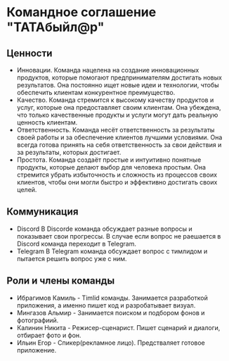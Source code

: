 # Командное соглашение "TATAбыйл@р" 
## Ценности 
* Инновации.
Команда нацелена на создание инновационных продуктов, которые помогают предпринимателям достигать новых результатов. 
Она постоянно ищет новые идеи и технологии, чтобы обеспечить клиентам конкурентное преимущество. 
* Качество.
Команда стремится к высокому качеству продуктов и услуг, которые она предоставляет своим клиентам. 
Она убеждена, что только качественные продукты и услуги могут дать реальную ценность клиентам. 
* Ответственность.
Команда несёт ответственность за результаты своей работы и за обеспечение клиентов лучшими условиями. 
Она всегда готова принять на себя ответственность за свои действия и за результаты, которых достигает. 
* Простота.
Команда создаёт простые и интуитивно понятные продукты, которые делают выбор для человека простым.
Она стремится убрать избыточность и сложность из процессов своих клиентов, чтобы они могли быстро и эффективно достигать своих целей. 
## Коммуникация 
* Discord
В Discorde команда обсуждает разные вопросы и показывает свои прогрессы. В случае если вопрос не раешается в Discord команда переходит в Telegram.
* Telegram 
В Telegram команда обсуждает вопрос с тимлидом и пытается решить вопрос уже с ним.
## Роли и члены команды
* Ибрагимов Камиль - Timlid команды. Занимается разработкой приложения, а именно пишет код и разробатывает визуал.
* Мингазов Альмир - Занимается поиском и подбором фонов и фотографиий.
* Калинин Никита - Режисер-сценарист. Пишет сценарий и диалоги, отбирает фото и фон.
* Ильин Егор - Спикер(рекламное лицо). Предстваляет готовое приложение.